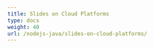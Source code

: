 ```yaml
---
title: Slides on Cloud Platforms
type: docs
weight: 40
url: /nodejs-java/slides-on-cloud-platforms/
---
```

